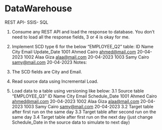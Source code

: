 # DataWarehouse
REST API- SSIS- SQL

1. Consume any REST API and load the response to database. You 
don’t need to load all the response fields, 3 or 4 is okay for me.

2. Implement SCD type 6 for the below “EMPLOYEE_Q2” table:
ID Name City Email Update_Date
1001 Ahmed Cairo ahmed@mail.com 20-04-2023
1002 Alaa Giza alaa@mail.com 20-04-2023
1003 Samy Cairo samy@mail.com 20-04-2023
Notes:
1. The SCD fields are City and Email.
2. Read source data using Incremental Load.

3.  Load data to a table using versioning like below:
3.1 Source table “EMPLOYEE_Q3”
ID Name City Email Schedule_Date
1001 Ahmed Cairo ahmed@mail.com 20-04-2023
1002 Alaa Giza alaa@mail.com 20-04-2023
1003 Samy Cairo samy@mail.com 20-04-2023
3.2 Target table after first run on the same day
3.3 Target table after second run on the same day
3.4 Target table after first run on the next day (just change Schedule_Date
in the source data to simulate to next day)

